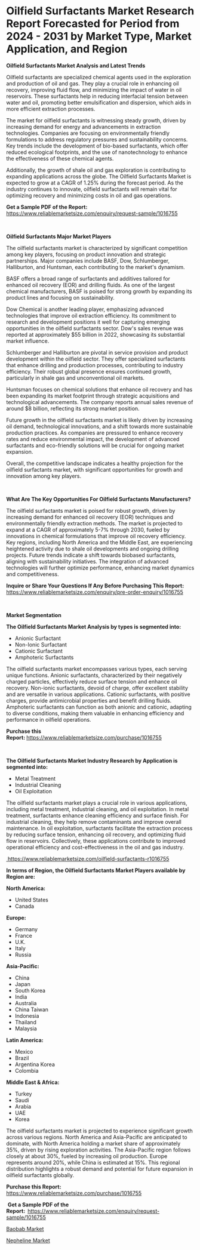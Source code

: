 <p><h1>Oilfield Surfactants Market Research Report Forecasted for Period from 2024 -  2031 by Market Type, Market Application, and Region</h1></p><p><strong>Oilfield Surfactants Market Analysis and Latest Trends</strong></p>
<p><p>Oilfield surfactants are specialized chemical agents used in the exploration and production of oil and gas. They play a crucial role in enhancing oil recovery, improving fluid flow, and minimizing the impact of water in oil reservoirs. These surfactants help in reducing interfacial tension between water and oil, promoting better emulsification and dispersion, which aids in more efficient extraction processes.</p><p>The market for oilfield surfactants is witnessing steady growth, driven by increasing demand for energy and advancements in extraction technologies. Companies are focusing on environmentally friendly formulations to address regulatory pressures and sustainability concerns. Key trends include the development of bio-based surfactants, which offer reduced ecological footprints, and the use of nanotechnology to enhance the effectiveness of these chemical agents.</p><p>Additionally, the growth of shale oil and gas exploration is contributing to expanding applications across the globe. The Oilfield Surfactants Market is expected to grow at a CAGR of 1.25% during the forecast period. As the industry continues to innovate, oilfield surfactants will remain vital for optimizing recovery and minimizing costs in oil and gas operations.</p></p>
<p><strong>Get a Sample PDF of the Report:&nbsp;</strong> <a href="https://www.reliablemarketsize.com/enquiry/request-sample/1016755?utm_campaign=1133&utm_medium=2&utm_source=Github&utm_content=ia&utm_term=05112024&utm_id=oilfield-surfactants">https://www.reliablemarketsize.com/enquiry/request-sample/1016755</a></p>
<p>&nbsp;</p>
<p><strong>Oilfield Surfactants Major Market Players</strong></p>
<p><p>The oilfield surfactants market is characterized by significant competition among key players, focusing on product innovation and strategic partnerships. Major companies include BASF, Dow, Schlumberger, Halliburton, and Huntsman, each contributing to the market's dynamism.</p><p>BASF offers a broad range of surfactants and additives tailored for enhanced oil recovery (EOR) and drilling fluids. As one of the largest chemical manufacturers, BASF is poised for strong growth by expanding its product lines and focusing on sustainability.</p><p>Dow Chemical is another leading player, emphasizing advanced technologies that improve oil extraction efficiency. Its commitment to research and development positions it well for capturing emerging opportunities in the oilfield surfactants sector. Dow's sales revenue was reported at approximately $55 billion in 2022, showcasing its substantial market influence.</p><p>Schlumberger and Halliburton are pivotal in service provision and product development within the oilfield sector. They offer specialized surfactants that enhance drilling and production processes, contributing to industry efficiency. Their robust global presence ensures continued growth, particularly in shale gas and unconventional oil markets.</p><p>Huntsman focuses on chemical solutions that enhance oil recovery and has been expanding its market footprint through strategic acquisitions and technological advancements. The company reports annual sales revenue of around $8 billion, reflecting its strong market position.</p><p>Future growth in the oilfield surfactants market is likely driven by increasing oil demand, technological innovations, and a shift towards more sustainable production practices. As companies are pressured to enhance recovery rates and reduce environmental impact, the development of advanced surfactants and eco-friendly solutions will be crucial for ongoing market expansion.</p><p>Overall, the competitive landscape indicates a healthy projection for the oilfield surfactants market, with significant opportunities for growth and innovation among key players.</p></p>
<p>&nbsp;</p>
<p><strong>What Are The Key Opportunities For Oilfield Surfactants Manufacturers?</strong></p>
<p><p>The oilfield surfactants market is poised for robust growth, driven by increasing demand for enhanced oil recovery (EOR) techniques and environmentally friendly extraction methods. The market is projected to expand at a CAGR of approximately 5-7% through 2030, fueled by innovations in chemical formulations that improve oil recovery efficiency. Key regions, including North America and the Middle East, are experiencing heightened activity due to shale oil developments and ongoing drilling projects. Future trends indicate a shift towards biobased surfactants, aligning with sustainability initiatives. The integration of advanced technologies will further optimize performance, enhancing market dynamics and competitiveness.</p></p>
<p><strong>Inquire or Share Your Questions If Any Before Purchasing This Report:</strong> <a href="https://www.reliablemarketsize.com/enquiry/pre-order-enquiry/1016755?utm_campaign=1133&utm_medium=2&utm_source=Github&utm_content=ia&utm_term=05112024&utm_id=oilfield-surfactants">https://www.reliablemarketsize.com/enquiry/pre-order-enquiry/1016755</a></p>
<p>&nbsp;</p>
<p><strong>Market Segmentation</strong></p>
<p><strong>The Oilfield Surfactants Market Analysis by types is segmented into:</strong></p>
<p><ul><li>Anionic Surfactant</li><li>Non-Ionic Surfactant</li><li>Cationic Surfactant</li><li>Amphoteric Surfactants</li></ul></p>
<p><p>The oilfield surfactants market encompasses various types, each serving unique functions. Anionic surfactants, characterized by their negatively charged particles, effectively reduce surface tension and enhance oil recovery. Non-ionic surfactants, devoid of charge, offer excellent stability and are versatile in various applications. Cationic surfactants, with positive charges, provide antimicrobial properties and benefit drilling fluids. Amphoteric surfactants can function as both anionic and cationic, adapting to diverse conditions, making them valuable in enhancing efficiency and performance in oilfield operations.</p></p>
<p><strong>Purchase this Report:&nbsp;</strong><a href="https://www.reliablemarketsize.com/purchase/1016755?utm_campaign=1133&utm_medium=2&utm_source=Github&utm_content=ia&utm_term=05112024&utm_id=oilfield-surfactants">https://www.reliablemarketsize.com/purchase/1016755</a></p>
<p>&nbsp;</p>
<p><strong>The Oilfield Surfactants Market Industry Research by Application is segmented into:</strong></p>
<p><ul><li>Metal Treatment</li><li>Industrial Cleaning</li><li>Oil Exploitation</li></ul></p>
<p><p>The oilfield surfactants market plays a crucial role in various applications, including metal treatment, industrial cleaning, and oil exploitation. In metal treatment, surfactants enhance cleaning efficiency and surface finish. For industrial cleaning, they help remove contaminants and improve overall maintenance. In oil exploitation, surfactants facilitate the extraction process by reducing surface tension, enhancing oil recovery, and optimizing fluid flow in reservoirs. Collectively, these applications contribute to improved operational efficiency and cost-effectiveness in the oil and gas industry.</p></p>
<p><a href="https://www.reliablemarketsize.com/oilfield-surfactants-r1016755?utm_campaign=1133&utm_medium=2&utm_source=Github&utm_content=ia&utm_term=05112024&utm_id=oilfield-surfactants">&nbsp;https://www.reliablemarketsize.com/oilfield-surfactants-r1016755</a></p>
<p><strong>In terms of Region, the Oilfield Surfactants Market Players available by Region are:</strong></p>
<p>
    <p> <strong> North America: </strong>
        <ul>
            <li>United States</li>
            <li>Canada</li>
        </ul>
        </p> 
    <p> <strong> Europe: </strong>
        <ul>
            <li>Germany</li>
            <li>France</li>
            <li>U.K.</li>
            <li>Italy</li>
            <li>Russia</li>
        </ul>
        </p> 
    <p> <strong> Asia-Pacific: </strong>
        <ul>
            <li>China</li>
            <li>Japan</li>
            <li>South Korea</li>
            <li>India</li>
            <li>Australia</li>
            <li>China Taiwan</li>
            <li>Indonesia</li>
            <li>Thailand</li>
            <li>Malaysia</li>
        </ul>
        </p> 
    <p> <strong> Latin America: </strong>
        <ul>
            <li>Mexico</li>
            <li>Brazil</li>
            <li>Argentina Korea</li>
            <li>Colombia</li>
        </ul>
        </p> 
    <p> <strong> Middle East & Africa: </strong>
        <ul>
            <li>Turkey</li>
            <li>Saudi</li>
            <li>Arabia</li>
            <li>UAE</li>
            <li>Korea</li>
        </ul>
    </p>
    </p>
<p><p>The oilfield surfactants market is projected to experience significant growth across various regions. North America and Asia-Pacific are anticipated to dominate, with North America holding a market share of approximately 35%, driven by rising exploration activities. The Asia-Pacific region follows closely at about 30%, fueled by increasing oil production. Europe represents around 20%, while China is estimated at 15%. This regional distribution highlights a robust demand and potential for future expansion in oilfield surfactants globally.</p></p>
<p><strong>Purchase this Report: </strong><a href="https://www.reliablemarketsize.com/purchase/1016755?utm_campaign=1133&utm_medium=2&utm_source=Github&utm_content=ia&utm_term=05112024&utm_id=oilfield-surfactants">https://www.reliablemarketsize.com/purchase/1016755</a></p>
<p>&nbsp;<strong>Get a Sample PDF of the Report:&nbsp;&nbsp;</strong><a href="https://www.reliablemarketsize.com/enquiry/request-sample/1016755?utm_campaign=1133&utm_medium=2&utm_source=Github&utm_content=ia&utm_term=05112024&utm_id=oilfield-surfactants">https://www.reliablemarketsize.com/enquiry/request-sample/1016755</a></p>
<p><strong></strong></p>
<p><p><a href="https://github.com/WillieWoodard/Market-Research-Report-List-6/blob/main/baobab-market.md?utm_campaign=1133&utm_medium=2&utm_source=Github&utm_content=ia&utm_term=05112024&utm_id=oilfield-surfactants">Baobab Market</a></p><p><a href="https://github.com/edwinseeleyor/Market-Research-Report-List-1/blob/main/nepheline-market.md?utm_campaign=1133&utm_medium=2&utm_source=Github&utm_content=ia&utm_term=05112024&utm_id=oilfield-surfactants">Nepheline Market</a></p></p>